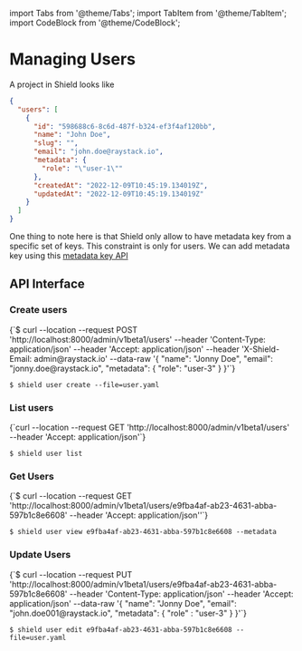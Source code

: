import Tabs from '@theme/Tabs';
import TabItem from '@theme/TabItem';
import CodeBlock from '@theme/CodeBlock';

# Managing Users

A project in Shield looks like

```json
{
  "users": [
    {
      "id": "598688c6-8c6d-487f-b324-ef3f4af120bb",
      "name": "John Doe",
      "slug": "",
      "email": "john.doe@raystack.io",
      "metadata": {
        "role": "\"user-1\""
      },
      "createdAt": "2022-12-09T10:45:19.134019Z",
      "updatedAt": "2022-12-09T10:45:19.134019Z"
    }
  ]
}
```

One thing to note here is that Shield only allow to have metadata key from a specific set of keys. This constraint is only for users. We can add metadata key using this [metadata key API](./adding-metadata-key)

## API Interface

### Create users

<Tabs groupId="api">
  <TabItem value="HTTP" label="HTTP" default>
        <CodeBlock className="language-bash">
    {`$ curl --location --request POST 'http://localhost:8000/admin/v1beta1/users'
--header 'Content-Type: application/json'
--header 'Accept: application/json'
--header 'X-Shield-Email: admin@raystack.io'
--data-raw '{
  "name": "Jonny Doe",
  "email": "jonny.doe@raystack.io",
  "metadata": {
      "role": "user-3"
  }
}'`}
    </CodeBlock>
  </TabItem>
  <TabItem value="CLI" label="CLI" default>
<CodeBlock>

`$ shield user create --file=user.yaml`
</CodeBlock>

  </TabItem>
</Tabs>

### List users

<Tabs groupId="api">
  <TabItem value="HTTP" label="HTTP" default>
        <CodeBlock className="language-bash">
    {`curl --location --request GET 'http://localhost:8000/admin/v1beta1/users'
--header 'Accept: application/json'`}
    </CodeBlock>
  </TabItem>
  <TabItem value="CLI" label="CLI" default>
<CodeBlock>

`$ shield user list`
</CodeBlock>

  </TabItem>
</Tabs>

### Get Users

<Tabs groupId="api">
  <TabItem value="HTTP" label="HTTP" default>
        <CodeBlock className="language-bash">
    {`$ curl --location --request GET 'http://localhost:8000/admin/v1beta1/users/e9fba4af-ab23-4631-abba-597b1c8e6608'
--header 'Accept: application/json''`}
    </CodeBlock>
  </TabItem>
  <TabItem value="CLI" label="CLI" default>
<CodeBlock>

`$ shield user view e9fba4af-ab23-4631-abba-597b1c8e6608 --metadata`
</CodeBlock>

  </TabItem>
</Tabs>

### Update Users

<Tabs groupId="api">
  <TabItem value="HTTP" label="HTTP" default>
        <CodeBlock className="language-bash">
    {`$ curl --location --request PUT 'http://localhost:8000/admin/v1beta1/users/e9fba4af-ab23-4631-abba-597b1c8e6608'
--header 'Content-Type: application/json'
--header 'Accept: application/json'
--data-raw '{
  "name": "Jonny Doe",
  "email": "john.doe001@raystack.io",
  "metadata": {
      "role" :   "user-3"
  }
}'`}
    </CodeBlock>
  </TabItem>
  <TabItem value="CLI" label="CLI" default>
<CodeBlock>

`$ shield user edit e9fba4af-ab23-4631-abba-597b1c8e6608 --file=user.yaml`
</CodeBlock>

  </TabItem>
</Tabs>
